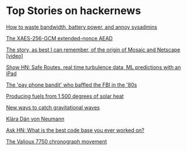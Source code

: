 # Top Stories on hackernews <br />
[How to waste bandwidth, battery power, and annoy sysadmins](https://rachelbythebay.com/w/2024/06/28/fxios/)

[The XAES-256-GCM extended-nonce AEAD](https://words.filippo.io/dispatches/xaes-256-gcm/)

[The story, as best I can remember, of the origin of Mosaic and Netscape [video]](https://pmarca.substack.com/p/the-true-story-as-best-i-can-remember)

[Show HN: Safe Routes. real time turbulence data, ML predictions with an iPad](https://skypath.io)

[The 'pay phone bandit' who baffled the FBI in the '80s](https://www.mentalfloss.com/posts/pay-phone-bandit-baffled-fbi)

[Producing fuels from 1,500 degrees of solar heat](https://www.thechemicalengineer.com/news/producing-fuels-from-1-500-degrees-of-solar-heat-world-s-first-plant-opens-in-germany/)

[New ways to catch gravitational waves](https://www.nature.com/articles/d41586-024-02003-6)

[Klára Dán von Neumann](https://en.wikipedia.org/wiki/Kl%C3%A1ra_D%C3%A1n_von_Neumann)

[Ask HN: What is the best code base you ever worked on?]()

[The Valjoux 7750 chronograph movement](https://monochrome-watches.com/valjoux-7750-chronograph-history-50-years-technical-explanation-evolution-clones-in-depth-review/)
